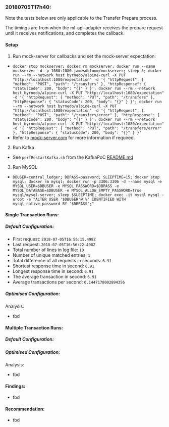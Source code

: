 ### 20180705T17h40:

Note the tests below are only applicable to the Transfer Prepare process.

The timings are from when the ml-api-adapter receives the prepare request until it receives notifications, and completes the callback.

#### Setup

1. Run mock-server for callbacks and set the mock-server expectation:
- `docker stop mockserver; docker rm mockserver; docker run --name mockserver -d -p 1080:1080 jamesdbloom/mockserver; sleep 5; docker run --rm --network host byrnedo/alpine-curl -X PUT "http://localhost:1080/expectation" -d '{ "httpRequest": { "method": "POST", "path": "/transfers" }, "httpResponse": { "statusCode": 200, "body": "{}" } }'; docker run --rm --network host byrnedo/alpine-curl -X PUT "http://localhost:1080/expectation" -d '{ "httpRequest": { "method": "PUT", "path": "/transfers" }, "httpResponse": { "statusCode": 200, "body": "{}" } }'; docker run --rm --network host byrnedo/alpine-curl -X PUT "http://localhost:1080/expectation" -d '{ "httpRequest": { "method": "POST", "path": "/transfers/error" }, "httpResponse": { "statusCode": 200, "body": "{}" } }'; docker run --rm --network host byrnedo/alpine-curl -X PUT "http://localhost:1080/expectation" -d '{ "httpRequest": { "method": "PUT", "path": "/transfers/error" }, "httpResponse": { "statusCode": 200, "body": "{}" } }'`
- Refer to [mock-server.com](http://www.mock-server.com/where/docker.html) for more information if required.

2. Run Kafka
- See `perfRestartKafka.sh` from the KafkaPoC [README.md](https://github.com/mdebarros/kafkapoc/blob/master/README.md#3-scripts)

3. Run MySQL
- `DBUSER=central_ledger; DBPASS=password; SLEEPTIME=15; docker stop mysql; docker rm mysql; docker run -p 3306:3306 -d --name mysql -e MYSQL_USER=$DBUSER -e MYSQL_PASSWORD=$DBPASS -e MYSQL_DATABASE=$DBUSER -e MYSQL_ALLOW_EMPTY_PASSWORD=true mysql/mysql-server; sleep $SLEEPTIME; docker exec -it mysql mysql -uroot -e "ALTER USER '$DBUSER'@'%' IDENTIFIED WITH mysql_native_password BY '$DBPASS';"`


#### Single Transaction Runs:

##### Default Configuration:
- First request: `2018-07-05T16:56:15.498Z`
- Last request: `2018-07-05T16:56:22.408Z`
- Total number of lines in log file: `10`
- Number of unique matched entries: `1`
- Total difference of all requests in seconds: `6.91`
- Shortest response time in second: `6.91`
- Longest response time in second: `6.91`
- The average transaction in second: `6.91`
- Average transactions per second: `0.1447178002894356`

##### Optimised Configuration:
<insert>

Analysis:
- tbd

#### Multiple Transaction Runs:

##### Default Configuration:
<insert>

##### Optimised Configuration:
<insert>

Analysis:
- tbd

#### Findings:
- tbd

#### Recommendation:
- tbd
